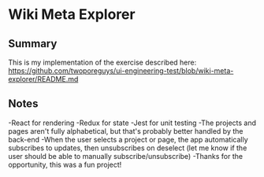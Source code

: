 # Wiki Meta Explorer

## Summary
This is my implementation of the exercise described here: https://github.com/twoporeguys/ui-engineering-test/blob/wiki-meta-explorer/README.md

## Notes
-React for rendering
-Redux for state
-Jest for unit testing
-The projects and pages aren't fully alphabetical, but that's probably better handled by the back-end
-When the user selects a project or page, the app automatically subscribes to updates, then unsubscribes on deselect (let me know if the user should be able to manually subscribe/unsubscribe)
-Thanks for the opportunity, this was a fun project!
